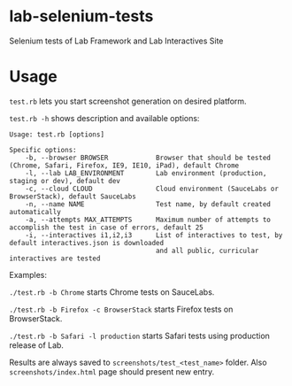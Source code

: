 lab-selenium-tests
==================

Selenium tests of Lab Framework and Lab Interactives Site

Usage
====
`test.rb` lets you start screenshot generation on desired platform.

`test.rb -h` shows description and available options:


```
Usage: test.rb [options]

Specific options:
    -b, --browser BROWSER            Browser that should be tested (Chrome, Safari, Firefox, IE9, IE10, iPad), default Chrome
    -l, --lab LAB_ENVIRONMENT        Lab environment (production, staging or dev), default dev
    -c, --cloud CLOUD                Cloud environment (SauceLabs or BrowserStack), default SauceLabs
    -n, --name NAME                  Test name, by default created automatically
    -a, --attempts MAX_ATTEMPTS      Maximum number of attempts to accomplish the test in case of errors, default 25
    -i, --interactives i1,i2,i3      List of interactives to test, by default interactives.json is downloaded
                                     and all public, curricular interactives are tested
```

Examples:

`./test.rb -b Chrome` starts Chrome tests on SauceLabs.

`./test.rb -b Firefox -c BrowserStack` starts Firefox tests on BrowserStack.

`./test.rb -b Safari -l production` starts Safari tests using production release of Lab.

Results are always saved to `screenshots/test_<test_name>` folder. Also `screenshots/index.html` page should present new entry.
